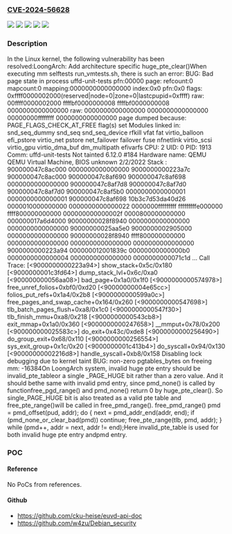 ### [CVE-2024-56628](https://cve.mitre.org/cgi-bin/cvename.cgi?name=CVE-2024-56628)
![](https://img.shields.io/static/v1?label=Product&message=Linux&color=blue)
![](https://img.shields.io/static/v1?label=Version&message=&color=brightgreen)
![](https://img.shields.io/static/v1?label=Version&message=09cfefb7fa70c3af011b0db0a513fd80b2f18abc%20&color=brightgreen)
![](https://img.shields.io/static/v1?label=Version&message=5.19%20&color=brightgreen)
![](https://img.shields.io/static/v1?label=Vulnerability&message=n%2Fa&color=blue)

### Description

In the Linux kernel, the following vulnerability has been resolved:LoongArch: Add architecture specific huge_pte_clear()When executing mm selftests run_vmtests.sh, there is such an error: BUG: Bad page state in process uffd-unit-tests  pfn:00000 page: refcount:0 mapcount:0 mapping:0000000000000000 index:0x0 pfn:0x0 flags: 0xffff0000002000(reserved|node=0|zone=0|lastcpupid=0xffff) raw: 00ffff0000002000 ffffbf0000000008 ffffbf0000000008 0000000000000000 raw: 0000000000000000 0000000000000000 00000000ffffffff 0000000000000000 page dumped because: PAGE_FLAGS_CHECK_AT_FREE flag(s) set Modules linked in: snd_seq_dummy snd_seq snd_seq_device rfkill vfat fat    virtio_balloon efi_pstore virtio_net pstore net_failover failover fuse    nfnetlink virtio_scsi virtio_gpu virtio_dma_buf dm_multipath efivarfs CPU: 2 UID: 0 PID: 1913 Comm: uffd-unit-tests Not tainted 6.12.0 #184 Hardware name: QEMU QEMU Virtual Machine, BIOS unknown 2/2/2022 Stack : 900000047c8ac000 0000000000000000 9000000000223a7c 900000047c8ac000         900000047c8af690 900000047c8af698 0000000000000000 900000047c8af7d8         900000047c8af7d0 900000047c8af7d0 900000047c8af5b0 0000000000000001         0000000000000001 900000047c8af698 10b3c7d53da40d26 0000010000000000         0000000000000022 0000000fffffffff fffffffffe000000 ffff800000000000         000000000000002f 0000800000000000 000000017a6d4000 90000000028f8940         0000000000000000 0000000000000000 90000000025aa5e0 9000000002905000         0000000000000000 90000000028f8940 ffff800000000000 0000000000000000         0000000000000000 0000000000000000 9000000000223a94 000000012001839c         00000000000000b0 0000000000000004 0000000000000000 0000000000071c1d         ... Call Trace: [<9000000000223a94>] show_stack+0x5c/0x180 [<9000000001c3fd64>] dump_stack_lvl+0x6c/0xa0 [<900000000056aa08>] bad_page+0x1a0/0x1f0 [<9000000000574978>] free_unref_folios+0xbf0/0xd20 [<90000000004e65cc>] folios_put_refs+0x1a4/0x2b8 [<9000000000599a0c>] free_pages_and_swap_cache+0x164/0x260 [<9000000000547698>] tlb_batch_pages_flush+0xa8/0x1c0 [<9000000000547f30>] tlb_finish_mmu+0xa8/0x218 [<9000000000543cb8>] exit_mmap+0x1a0/0x360 [<9000000000247658>] __mmput+0x78/0x200 [<900000000025583c>] do_exit+0x43c/0xde8 [<9000000000256490>] do_group_exit+0x68/0x110 [<9000000000256554>] sys_exit_group+0x1c/0x20 [<9000000001c413b4>] do_syscall+0x94/0x130 [<90000000002216d8>] handle_syscall+0xb8/0x158 Disabling lock debugging due to kernel taint BUG: non-zero pgtables_bytes on freeing mm: -16384On LoongArch system, invalid huge pte entry should be invalid_pte_tableor a single _PAGE_HUGE bit rather than a zero value. And it should bethe same with invalid pmd entry, since pmd_none() is called by functionfree_pgd_range() and pmd_none() return 0 by huge_pte_clear(). So single_PAGE_HUGE bit is also treated as a valid pte table and free_pte_range()will be called in free_pmd_range().  free_pmd_range()        pmd = pmd_offset(pud, addr);        do {                next = pmd_addr_end(addr, end);                if (pmd_none_or_clear_bad(pmd))                        continue;                free_pte_range(tlb, pmd, addr);        } while (pmd++, addr = next, addr != end);Here invalid_pte_table is used for both invalid huge pte entry andpmd entry.

### POC

#### Reference
No PoCs from references.

#### Github
- https://github.com/cku-heise/euvd-api-doc
- https://github.com/w4zu/Debian_security

